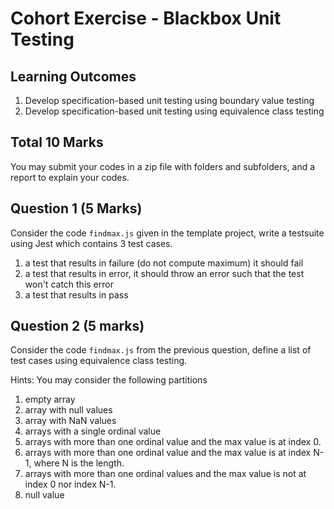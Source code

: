 # Cohort Exercise - Blackbox Unit Testing


## Learning Outcomes

1. Develop specification-based unit testing using boundary value testing
1. Develop specification-based unit testing using equivalence class testing

## Total 10 Marks

You may submit your codes in a zip file with folders and subfolders, and a report to explain your codes. 

## Question 1 (5 Marks)

Consider the code `findmax.js` given in the template project, write a testsuite using Jest which contains 3 test cases.
1. a test that results in failure (do not compute maximum) it should fail
1. a test that results in error, it should throw an error such that the test won't catch this error
1. a test that results in pass


## Question 2 (5 marks)

Consider the code `findmax.js` from the previous question, define a list of test cases using equivalence class testing. 

Hints: You may consider the following partitions

1. empty array
1. array with null values
1. array with NaN values
1. arrays with a single ordinal value
1. arrays with more than one ordinal value and the max value is at index 0.
1. arrays with more than one ordinal value and the max value is at index N-1, where N is the length.
1. arrays with more than one ordinal values and the max value is not at index 0 nor index N-1.
1. null value
